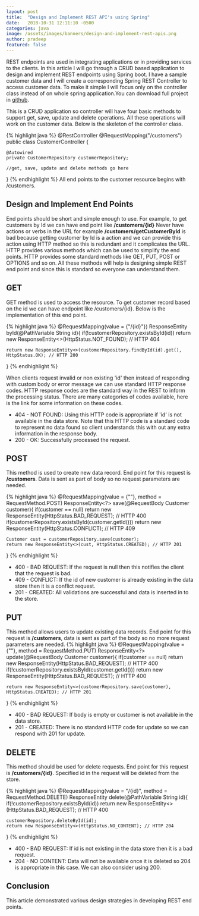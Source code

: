 ```yaml
---
layout: post
title:  "Design and Implement REST API's using Spring"
date:   2018-10-31 12:11:10 -0500
categories: java
image: /assets/images/banners/design-and-implement-rest-apis.png
author: pradeep
featured: false
---
```


REST endpoints are used in integrating applications or in providing services to the clients. In this article I will go through a CRUD based application to design and implement REST endpoints using Spring boot. I have a sample customer data and I will create a corresponding Spring REST Controller to access customer data. To make it simple I will focus only on the controller class instead of on whole spring application.You can download full project in [github](https://github.com/kpradeep12/mycustomers).

This is a CRUD application so controller will have four basic methods to support get, save, update and delete operations. All these operations will work on the customer data. Below is the skeleton of the controller class.

{% highlight java %}
@RestController
@RequestMapping("/customers")
public class CustomerController {

    @Autowired
    private CustomerRepository customerRepository;
    
    //get, save, update and delete methods go here
}
{% endhighlight %}
All end points to the customer resource begins with /customers.

## Design and Implement End Points

End points should be short and simple enough to use. For example, to get customers by Id we can have end point like **/customers/{id}** Never have actions or verbs in the URL for example **/customers/getCustomerById** is bad because getting customer by Id is a action and we can provide this action using HTTP method so this is redundant and it complicates the URL. HTTP provides various methods which can be used to simplify the end points. HTTP provides some standard methods like GET, PUT, POST or OPTIONS and so on. All these methods will help is designing simple REST end point and since this is standard so everyone can understand them.

## GET

GET method is used to access the resource. To get customer record based on the id we can have endpoint like /customers/{id}. Below is the implementation of this end point.

{% highlight java %}
@RequestMapping(value = {"/{id}"})
ResponseEntity byId(@PathVariable String id){
    if(!customerRepository.existsById(id))
        return new ResponseEntity<>(HttpStatus.NOT_FOUND); // HTTP 404

    return new ResponseEntity<>(customerRepository.findById(id).get(), HttpStatus.OK); // HTTP 200
}
{% endhighlight %}

When clients request invalid or non existing 'id' then instead of responding with custom body or error message we can use standard HTTP response codes. HTTP response codes are the standard way in the REST to inform the processing status. There are many categories of codes available, here is the link for some information on these codes.

* 404 - NOT FOUND: Using this HTTP code is appropriate if 'id' is not available in the data store. Note that this HTTP code is a standard code to represent no data found so client understands this with out any extra information in the response body.
* 200 - OK: Successfully processed the request.

## POST

This method is used to create new data record. End point for this request is **/customers**. Data is sent as part of body so no request parameters are needed.

{% highlight java %}
@RequestMapping(value = {""}, method = RequestMethod.POST)
ResponseEntity<?> save(@RequestBody Customer customer){
    if(customer == null)
        return new ResponseEntity(HttpStatus.BAD_REQUEST); // HTTP 400
    if(customerRepository.existsById(customer.getId()))
        return new ResponseEntity(HttpStatus.CONFLICT); // HTTP 409

    Customer cust = customerRepository.save(customer);
    return new ResponseEntity<>(cust, HttpStatus.CREATED); // HTTP 201
}
{% endhighlight %}

* 400 - BAD REQUEST: If the request is null then this notifies the client that the request is bad.
* 409 - CONFLICT: If the id of new customer is already existing in the data store then it is a conflict request.
* 201 - CREATED: All validations are successful and data is inserted in to the store.

## PUT

This method allows users to update existing data records. End point for this request is **/customers**, data is sent as part of the body so no more request parameters are needed.
{% highlight java %}
@RequestMapping(value = {""}, method = RequestMethod.PUT)
ResponseEntity<?> update(@RequestBody Customer customer){
    if(customer == null)
        return new ResponseEntity(HttpStatus.BAD_REQUEST); // HTTP 400
    if(!customerRepository.existsById(customer.getId()))
        return new ResponseEntity(HttpStatus.BAD_REQUEST); // HTTP 400

    return new ResponseEntity<>(customerRepository.save(customer), HttpStatus.CREATED); // HTTP 201
}
{% endhighlight %}

* 400 - BAD REQUEST: If body is empty or customer is not available in the data store.
* 201 - CREATED: There is no standard HTTP code for update so we can respond with 201 for update.

## DELETE

This method should be used for delete requests. End point for this request is **/customers/{id}**. Specified id in the request will be deleted from the store.

{% highlight java %}
@RequestMapping(value = "/{id}", method = RequestMethod.DELETE)
ResponseEntity<Object> delete(@PathVariable String id){
    if(!customerRepository.existsById(id))
        return new ResponseEntity<>(HttpStatus.BAD_REQUEST); // HTTP 400

    customerRepository.deleteById(id);
    return new ResponseEntity<>(HttpStatus.NO_CONTENT); // HTTP 204
}
{% endhighlight %}
* 400 - BAD REQUEST: If id is not existing in the data store then it is a bad request.
* 204 - NO CONTENT: Data will not be available once it is deleted so 204 is appropriate in this case. We can also consider using 200.

## Conclusion

This article demonstrated various design strategies in developing REST end points.